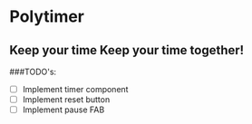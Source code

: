 # Polytimer
## Keep your time Keep your time together!

###TODO's:
- [ ] Implement timer component
- [ ] Implement reset button
- [ ] Implement pause FAB
